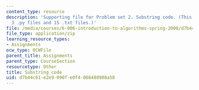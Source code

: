 ```yaml
---
content_type: resource
description: 'Supporting file for Problem set 2. Substring code. (This zip file includes:
  3 .py files and 15 .txt files.)'
file: /media/courses/6-006-introduction-to-algorithms-spring-2008/d7b44c61e2e9090fe0f4066480908a58_ps2_dna.zip
file_type: application/zip
learning_resource_types:
- Assignments
ocw_type: OCWFile
parent_title: Assignments
parent_type: CourseSection
resourcetype: Other
title: Substring code
uid: d7b44c61-e2e9-090f-e0f4-066480908a58
---
```

